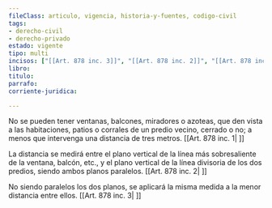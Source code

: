 ```yaml
---
fileClass: articulo, vigencia, historia-y-fuentes, codigo-civil
tags:
- derecho-civil
- derecho-privado
estado: vigente
tipo: multi
incisos: ["[[Art. 878 inc. 3]]", "[[Art. 878 inc. 2]]", "[[Art. 878 inc. 1]]"]
libro:
titulo:
parrafo:
corriente-juridica:

---
```

No se pueden tener ventanas, balcones, miradores o azoteas, que den vista a las habitaciones, patios o corrales de un predio vecino, cerrado o no; a menos que intervenga una distancia de tres metros. [[Art. 878 inc. 1| ]]

La distancia se medirá entre el plano vertical de la línea más sobresaliente de la ventana, balcón, etc., y el plano vertical de la línea divisoria de los dos predios, siendo ambos planos paralelos. [[Art. 878 inc. 2| ]]

No siendo paralelos los dos planos, se aplicará la misma medida a la menor distancia entre ellos. [[Art. 878 inc. 3| ]]